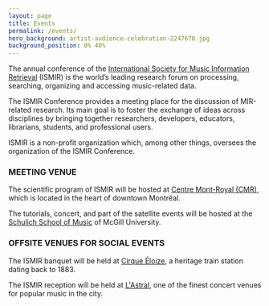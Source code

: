 ```yaml
---
layout: page
title: Events
permalink: /events/
hero_background: artist-audience-celebration-2247678.jpg
background_position: 0% 40%
---
```

The annual conference of the [International Society for Music Information Retrieval](http://ismir.net/) (ISMIR) is the world’s leading research forum on processing, searching, organizing and accessing music-related data.

The ISMIR Conference provides a meeting place for the discussion of MIR-related research. Its main goal is to foster the exchange of ideas across disciplines by bringing together researchers, developers, educators, librarians, students, and professional users.

ISMIR is a non-profit organization which, among other things, oversees the organization of the ISMIR Conference.

### MEETING VENUE
The scientific program of ISMIR will be hosted at [Centre Mont-Royal (CMR)](https://centremontroyal.com/en/), which is located in the heart of downtown Montréal.

The tutorials, concert, and part of the satellite events will be hosted at the [Schulich School of Music](https://www.mcgill.ca/music/) of McGill University.

### OFFSITE VENUES FOR SOCIAL EVENTS
The ISMIR banquet will be held at [Cirque Éloize](https://www.cirque-eloize.com/en/), a heritage train station dating back to 1883.

The ISMIR reception will be held at [L'Astral](http://www.sallelastral.com/en), one of the finest concert venues for popular music in the city.
